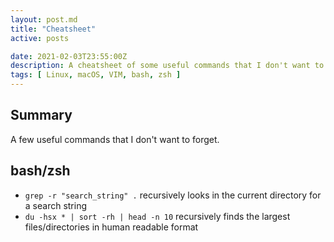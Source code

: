 ```yaml
---
layout: post.md
title: "Cheatsheet"
active: posts

date: 2021-02-03T23:55:00Z
description: A cheatsheet of some useful commands that I don't want to forget
tags: [ Linux, macOS, VIM, bash, zsh ]
---
```


## Summary

A few useful commands that I don't want to forget.

## bash/zsh

- `grep -r "search_string" .` recursively looks in the current directory for a search string
- `du -hsx * | sort -rh | head -n 10` recursively finds the largest files/directories in human readable format
